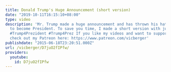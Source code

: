 ```yaml
---
title: Donald Trump's Huge Announcement (short version)
date: "2019-10-11T16:15:10+08:00"
type: video
description: 'Mr. Trump made a huge announcement and has thrown his hat in the ring
  to become President. To save you time, I made a short version with just the highlights.
  #Trump4Prezident #Trump4Prez If you like my videos and want to support my work,
  check out my Patreon here: https://www.patreon.com/vicberger'
publishdate: "2015-06-18T23:20:51.000Z"
url: /vicberger/D7juO2fIPfw/
providers:
  youtube:
    id: D7juO2fIPfw
---
```

